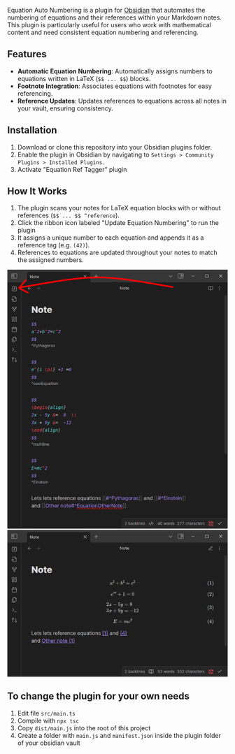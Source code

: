 Equation Auto Numbering is a plugin for [Obsidian](https://obsidian.md/) that automates the numbering of equations and their references within your Markdown notes. This plugin is particularly useful for users who work with mathematical content and need consistent equation numbering and referencing.

## Features

- **Automatic Equation Numbering**: Automatically assigns numbers to equations written in LaTeX (`$$ ... $$`) blocks.
- **Footnote Integration**: Associates equations with footnotes for easy referencing.
- **Reference Updates**: Updates references to equations across all notes in your vault, ensuring consistency.

## Installation

1. Download or clone this repository into your Obsidian plugins folder.
2. Enable the plugin in Obsidian by navigating to `Settings > Community Plugins > Installed Plugins`.
3. Activate "Equation Ref Tagger" plugin

## How It Works

1. The plugin scans your notes for LaTeX equation blocks with or without references (`$$ ... $$ ^reference`).
2. Click the ribbon icon labeled "Update Equation Numbering" to run the plugin
3. It assigns a unique number to each equation and appends it as a reference tag (e.g. `(42)`).
4. References to equations are updated throughout your notes to match the assigned numbers.

![How to write your equations](howto/howto1.png)
![After auto-numbering and referencing](howto/howto2.png)

## To change the plugin for your own needs

1. Edit file `src/main.ts`
2. Compile with `npx tsc`
3. Copy `dist/main.js` into the root of this project
4. Create a folder with `main.js` and `manifest.json` inside the plugin folder of your obsidian vault
